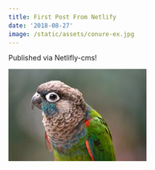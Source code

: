 ```yaml
---
title: First Post From Netlify
date: '2018-08-27'
image: /static/assets/conure-ex.jpg
---
```

Published via Netlifly-cms!

![test-image](/static/assets/conure-ex.jpg)
